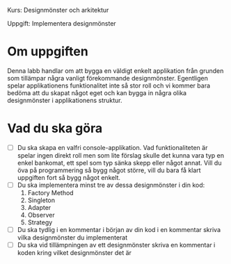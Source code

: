 Kurs: Designmönster och arkitektur

Uppgift: Implementera designmönster

# Om uppgiften

Denna labb handlar om att bygga en väldigt enkelt applikation från grunden som tillämpar några vanligt förekommande designmönster. Egentligen spelar applikationens funktionalitet inte så stor roll och vi kommer bara bedöma att du skapat något eget och kan bygga in några olika designmönster i applikationens struktur.

# Vad du ska göra

- [ ]  Du ska skapa en valfri console-applikation. Vad funktionaliteten är spelar ingen direkt roll men som lite förslag skulle det kunna vara typ en enkel bankomat, ett spel som typ sänka skepp eller något annat. Vill du öva på programmering så bygg något större, vill du bara få klart uppgiften fort så bygg något enkelt.
- [ ]  Du ska implementera minst tre av dessa designmönster i din kod:
    1. Factory Method
    2. Singleton
    3. Adapter
    4. Observer
    5. Strategy
- [ ]  Du ska tydlig i en kommentar i början av din kod i en kommentar skriva vilka designmönster du implementerat
- [ ]  Du ska vid tillämpningen av ett designmönster skriva en kommentar i koden kring vilket designmönster det är
